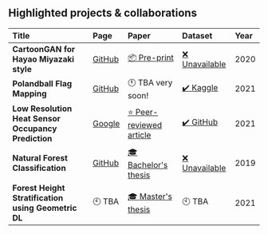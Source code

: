 ## Highlighted projects & collaborations

<!---
* **CartoonGAN for Hayao Miyazaki style** [[Code](https://github.com/FilipAndersson245/cartoon-gan)] [[Paper](https://arxiv.org/abs/2005.07702)]
* **Polandball Flag Mapping** [[Code](https://github.com/zimonitrome/polandball-flag-mapping)] [Paper TBA very soon!] [[Dataset](https://www.kaggle.com/zimonitrome/polandball-characters)]
* **Low Resolution Heat Sensor Occupancy Prediction** [Code TBA] [[Paper](https://www.mdpi.com/1424-8220/21/4/1036)] [[Dataset](https://github.com/bsirmacek/heatsensor_dataset)]
* **Natural Forest Classification** [[Code](https://github.com/zimonitrome/natural-forest-classification)] [[Paper](http://hj.diva-portal.org/smash/record.jsf?pid=diva2:1334914)]
* **Forest Height Stratification using Geometric DL** [Code TBA?] [Paper TBA] [Data TBA?]
-->

| Title                                               | Page                                                                         | Paper                                                                                 | Dataset                                                               | Year |
| :-------------------------------------------------- | :--------------------------------------------------------------------------- | :------------------------------------------------------------------------------------ | :-------------------------------------------------------------------- | :--- |
| **CartoonGAN for Hayao Miyazaki style**             | [GitHub](https://github.com/FilipAndersson245/cartoon-gan)                   | [📦 Pre-print](https://arxiv.org/abs/2005.07702)                                     | [❌ Unavailable](## "Due to copyright")                               | 2020 |
| **Polandball Flag Mapping**                         | [GitHub](https://github.com/zimonitrome/polandball-flag-mapping)             | 🕚 TBA very soon!                                                                    | [✔️ Kaggle](https://www.kaggle.com/zimonitrome/polandball-characters) | 2021 |
| **Low Resolution Heat Sensor Occupancy Prediction** | [Google](https://sites.google.com/view/occupancy-prediction/home)            | [⭐ Peer-reviewed article](https://www.mdpi.com/1424-8220/21/4/1036)                 | [✔️ GitHub](https://github.com/bsirmacek/heatsensor_dataset)          | 2021 |
| **Natural Forest Classification**                   | [GitHub](https://github.com/zimonitrome/natural-forest-classification)       | [🎓 Bachelor's thesis](http://urn.kb.se/resolve?urn=urn:nbn:se:hj:diva-45267) | [❌ Unavailable](## "Due to confidentiality")                         | 2019 |
| **Forest Height Stratification using Geometric DL** | 🕙 TBA                                                                      | [🎓 Master's thesis](http://urn.kb.se/resolve?urn=urn:nbn:se:hj:diva-54155)                                                                                | 🕙 TBA                                                                | 2021 |
